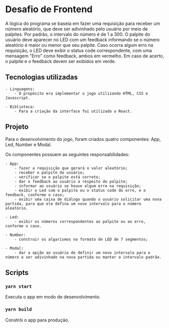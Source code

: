 # Desafio de Frontend

A lógica do programa se baseia em fazer uma requisição para receber um número aleatório, que deve ser adivinhado pelo usuário por meio de palpites.
Por padrão, o intervalo do número é de 1 a 300.
O palpite do usuário deve aparecer no LED com um feedback informando se o número aleatório é maior ou menor que seu palpite.
Caso ocorra algum erro na requisição, o LED deve exibir o status code correspondente, com uma mensagem "Erro" como feedback, ambos em vermelho.
Em caso de acerto, o palpite e o feedback devem ser exibidos em verde. 

## Tecnologias utilizadas

    - Linguagens: 
        - O propósito era implementar o jogo utilizando HTML, CSS e Javascript.

    - Biblioteca:
        - Para a criação da interface foi utilizado o React.

## Projeto

Para o desenvolvimento do jogo, foram criados quatro componentes: App, Led, Number e Modal.

Os componentes possuem as seguintes responsabilidades:

    - App:
        - fazer a requisição que gerará o valor aleatório;
        - receber o palpite do usuário;
        - verificar se o palpite está correto;
        - dar o feedback ao usuário a respeito do palpite;
        - informar ao usuário se houve algum erro na requisição;
        - exibir o Led com o palpite ou o status code do erro, e o feedback, conforme o caso;
        - exibir uma caixa de diálogo quando o usuário solicitar uma nova partida, para que ele defina um novo intervalo para o número aleatório.

    - Led:
        - exibir os números correspondentes ao palpite ou ao erro, conforme o caso.

    - Number:
        - construir os algarismos no formato de LED de 7 segmentos;

    - Modal:
        - dar a opção ao usuário de definir um novo intervalo para o número a ser adivinhado na nova partida ou manter o intervalo padrão.

## Scripts

### `yarn start`

Executa o app em modo de desenvolvimento.

### `yarn build`

Constrói o app para produção.